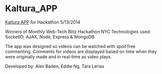 Kaltura_APP
===========

[Kaltura APP](http://protected-woodland-6743.herokuapp.com/) for Hackathon 5/13/2014

Winners of Monthly Web-Tech Blitz Hackathon NYC
Technologies used: SocketIO, AJAX, Node, Express & MongoDB

The app was designed so videos can be watched with spoil free commenting.
Comments for videos are displayed based on time when they were originally made and in real-time as video plays.

Developed by: Alex Baden, Eddie Ng, Tara Lerias
